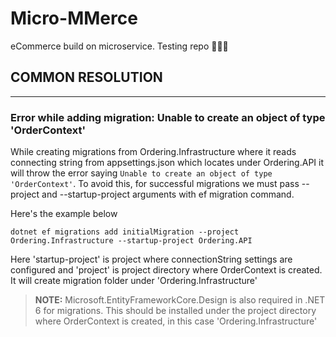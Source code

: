 # Micro-MMerce

eCommerce build on microservice. Testing repo 🧑🏻‍🔬

## COMMON RESOLUTION

---

### Error while adding migration: Unable to create an object of type 'OrderContext'

While creating migrations from Ordering.Infrastructure where it reads connecting string from appsettings.json which locates under Ordering.API it will throw the error saying `Unable to create an object of type 'OrderContext'`. To avoid this, for successful migrations we must pass --project and --startup-project arguments with ef migration command.

Here's the example below

```
dotnet ef migrations add initialMigration --project Ordering.Infrastructure --startup-project Ordering.API
```

Here 'startup-project' is project where connectionString settings are configured and 'project' is project directory where OrderContext is created. It will create migration folder under 'Ordering.Infrastructure'

> **NOTE:** Microsoft.EntityFrameworkCore.Design is also required in .NET 6 for migrations. This should be installed under the project directory where OrderContext is created, in this case 'Ordering.Infrastructure'
